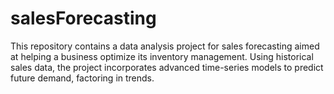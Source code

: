 # salesForecasting
This repository contains a data analysis project for sales forecasting aimed at helping a business optimize its inventory management. Using historical sales data, the project incorporates advanced time-series models to predict future demand, factoring in trends.
